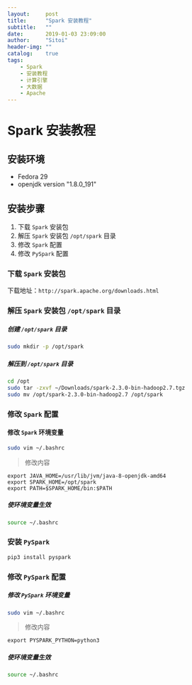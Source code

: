 ```yaml
---
layout:     post
title:      "Spark 安装教程"
subtitle:   ""
date:       2019-01-03 23:09:00
author:     "Sitoi"
header-img: ""
catalog:    true
tags:
    - Spark
    - 安装教程
    - 计算引擎
    - 大数据
    - Apache
---
```



# Spark 安装教程

## 安装环境

- Fedora 29
- openjdk version "1.8.0_191"

## 安装步骤

1. 下载 `Spark` 安装包
2. 解压 `Spark` 安装包 `/opt/spark` 目录
3. 修改 `Spark` 配置
4. 修改 `PySpark` 配置

### 下载 `Spark` 安装包

下载地址：`http://spark.apache.org/downloads.html`

### 解压 `Spark` 安装包 `/opt/spark` 目录

##### 创建 `/opt/spark` 目录

```bash
sudo mkdir -p /opt/spark
```

##### 解压到  `/opt/spark` 目录

```bash
cd /opt
sudo tar -zxvf ~/Downloads/spark-2.3.0-bin-hadoop2.7.tgz
sudo mv /opt/spark-2.3.0-bin-hadoop2.7 /opt/spark
```

### 修改 `Spark` 配置

#### 修改 `Spark` 环境变量

```bash
sudo vim ~/.bashrc
```

> 修改内容

```text
export JAVA_HOME=/usr/lib/jvm/java-8-openjdk-amd64
export SPARK_HOME=/opt/spark
export PATH=$SPARK_HOME/bin:$PATH
```

##### 使环境变量生效

```bash
source ~/.bashrc
```


### 安装 `PySpark`

```bash
pip3 install pyspark
```

### 修改 `PySpark` 配置

##### 修改 `PySpark` 环境变量

```bash
sudo vim ~/.bashrc
```

> 修改内容

```text
export PYSPARK_PYTHON=python3
```

##### 使环境变量生效

```bash
source ~/.bashrc
```
